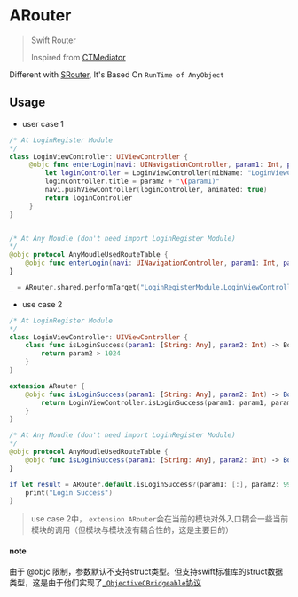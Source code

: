 # ARouter

> Swift Router
>
> Inspired from [CTMediator](https://github.com/casatwy/CTMediator)    


Different with [SRouter](https://github.com/TannerJin/SRouter), It's Based On `RunTime of AnyObject`

## Usage

* user case 1

```swift
/* At LoginRegister Module
*/
class LoginViewController: UIViewController {
     @objc func enterLogin(navi: UINavigationController, param1: Int, param2: String) -> LoginViewController {
         let loginController = LoginViewController(nibName: "LoginViewController", bundle: Bundle(for: LoginViewController.self))
         loginController.title = param2 + "\(param1)"
         navi.pushViewController(loginController, animated: true)
         return loginController
     }
}   


/* At Any Moudle (don't need import LoginRegister Module)
*/
@objc protocol AnyMoudleUsedRouteTable {
    @objc func enterLogin(navi: UINavigationController, param1: Int, param2: String) -> UIViewController
}

_ = ARouter.shared.performTarget("LoginRegisterModule.LoginViewController")?.enterLogin(navi: navigationController, param1: 1024, param2: "Hello")
```

* use case 2

```swift
/* At LoginRegister Module
*/
class LoginViewController: UIViewController {
    class func isLoginSuccess(param1: [String: Any], param2: Int) -> Bool {
        return param2 > 1024
    }
}

extension ARouter {
    @objc func isLoginSuccess(param1: [String: Any], param2: Int) -> Bool {
        return LoginViewController.isLoginSuccess(param1: param1, param2: param2)
    }
}

/* At Any Moudle (don't need import LoginRegister Module)
*/
@objc protocol AnyMoudleUsedRouteTable {
    @objc func isLoginSuccess(param1: [String: Any], param2: Int) -> Bool
}

if let result = ARouter.default.isLoginSuccess?(param1: [:], param2: 996), result == true {
    print("Login Success")
}
```

> use case 2中， `extension ARouter`会在当前的模块对外入口耦合一些当前模块的调用（但模块与模块没有耦合性的，这是主要目的）


#### note

由于 @objc 限制，参数默认不支持struct类型。但支持swift标准库的struct数据类型，这是由于他们实现了[`_ObjectiveCBridgeable`协议](https://github.com/TannerJin/SwiftTips/blob/master/AS/AS/main.swift#L50)   
